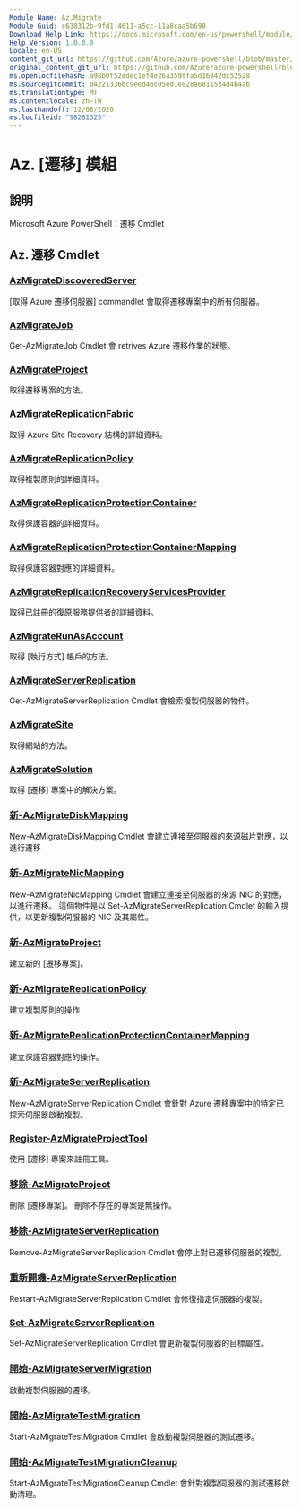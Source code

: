 ```yaml
---
Module Name: Az.Migrate
Module Guid: c638312b-9fd1-4611-a5cc-11a8caa5b698
Download Help Link: https://docs.microsoft.com/en-us/powershell/module/az.migrate
Help Version: 1.0.0.0
Locale: en-US
content_git_url: https://github.com/Azure/azure-powershell/blob/master/src/Migrate/help/Az.Migrate.md
original_content_git_url: https://github.com/Azure/azure-powershell/blob/master/src/Migrate/help/Az.Migrate.md
ms.openlocfilehash: a98b0f52edec1ef4e26a359ffa5d16942dc52528
ms.sourcegitcommit: 04221336bc9eed46c05ed1e828a6811534d4b4ab
ms.translationtype: MT
ms.contentlocale: zh-TW
ms.lasthandoff: 12/08/2020
ms.locfileid: "98281325"
---
```

# Az. [遷移] 模組
## 說明
Microsoft Azure PowerShell：遷移 Cmdlet

## Az. 遷移 Cmdlet
### [AzMigrateDiscoveredServer](Get-AzMigrateDiscoveredServer.md)
[取得 Azure 遷移伺服器] commandlet 會取得遷移專案中的所有伺服器。

### [AzMigrateJob](Get-AzMigrateJob.md)
Get-AzMigrateJob Cmdlet 會 retrives Azure 遷移作業的狀態。

### [AzMigrateProject](Get-AzMigrateProject.md)
取得遷移專案的方法。

### [AzMigrateReplicationFabric](Get-AzMigrateReplicationFabric.md)
取得 Azure Site Recovery 結構的詳細資料。

### [AzMigrateReplicationPolicy](Get-AzMigrateReplicationPolicy.md)
取得複製原則的詳細資料。

### [AzMigrateReplicationProtectionContainer](Get-AzMigrateReplicationProtectionContainer.md)
取得保護容器的詳細資料。

### [AzMigrateReplicationProtectionContainerMapping](Get-AzMigrateReplicationProtectionContainerMapping.md)
取得保護容器對應的詳細資料。

### [AzMigrateReplicationRecoveryServicesProvider](Get-AzMigrateReplicationRecoveryServicesProvider.md)
取得已註冊的復原服務提供者的詳細資料。

### [AzMigrateRunAsAccount](Get-AzMigrateRunAsAccount.md)
取得 [執行方式] 帳戶的方法。

### [AzMigrateServerReplication](Get-AzMigrateServerReplication.md)
Get-AzMigrateServerReplication Cmdlet 會檢索複製伺服器的物件。

### [AzMigrateSite](Get-AzMigrateSite.md)
取得網站的方法。

### [AzMigrateSolution](Get-AzMigrateSolution.md)
取得 [遷移] 專案中的解決方案。

### [新-AzMigrateDiskMapping](New-AzMigrateDiskMapping.md)
New-AzMigrateDiskMapping Cmdlet 會建立連接至伺服器的來源磁片對應，以進行遷移

### [新-AzMigrateNicMapping](New-AzMigrateNicMapping.md)
New-AzMigrateNicMapping Cmdlet 會建立連接至伺服器的來源 NIC 的對應，以進行遷移。
這個物件是以 Set-AzMigrateServerReplication Cmdlet 的輸入提供，以更新複製伺服器的 NIC 及其屬性。

### [新-AzMigrateProject](New-AzMigrateProject.md)
建立新的 [遷移專案]。

### [新-AzMigrateReplicationPolicy](New-AzMigrateReplicationPolicy.md)
建立複製原則的操作

### [新-AzMigrateReplicationProtectionContainerMapping](New-AzMigrateReplicationProtectionContainerMapping.md)
建立保護容器對應的操作。

### [新-AzMigrateServerReplication](New-AzMigrateServerReplication.md)
New-AzMigrateServerReplication Cmdlet 會針對 Azure 遷移專案中的特定已探索伺服器啟動複製。

### [Register-AzMigrateProjectTool](Register-AzMigrateProjectTool.md)
使用 [遷移] 專案來註冊工具。

### [移除-AzMigrateProject](Remove-AzMigrateProject.md)
刪除 [遷移專案]。
刪除不存在的專案是無操作。

### [移除-AzMigrateServerReplication](Remove-AzMigrateServerReplication.md)
Remove-AzMigrateServerReplication Cmdlet 會停止對已遷移伺服器的複製。

### [重新開機-AzMigrateServerReplication](Restart-AzMigrateServerReplication.md)
Restart-AzMigrateServerReplication Cmdlet 會修復指定伺服器的複製。

### [Set-AzMigrateServerReplication](Set-AzMigrateServerReplication.md)
Set-AzMigrateServerReplication Cmdlet 會更新複製伺服器的目標屬性。

### [開始-AzMigrateServerMigration](Start-AzMigrateServerMigration.md)
啟動複製伺服器的遷移。

### [開始-AzMigrateTestMigration](Start-AzMigrateTestMigration.md)
Start-AzMigrateTestMigration Cmdlet 會啟動複製伺服器的測試遷移。

### [開始-AzMigrateTestMigrationCleanup](Start-AzMigrateTestMigrationCleanup.md)
Start-AzMigrateTestMigrationCleanup Cmdlet 會針對複製伺服器的測試遷移啟動清理。

